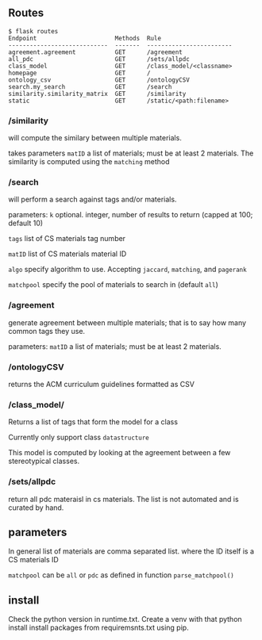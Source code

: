 ##

## Routes

```
$ flask routes
Endpoint                      Methods  Rule
----------------------------  -------  ------------------------
agreement.agreement           GET      /agreement
all_pdc                       GET      /sets/allpdc
class_model                   GET      /class_model/<classname>
homepage                      GET      /
ontology_csv                  GET      /ontologyCSV
search.my_search              GET      /search
similarity.similarity_matrix  GET      /similarity
static                        GET      /static/<path:filename>
```

### /similarity
will compute the similary between multiple materials.

takes parameters ```matID``` a list of materials; must be at least 2 materials.
The similarity is computed using the ```matching``` method

### /search
will perform a search against tags and/or materials.

parameters:
```k``` optional. integer, number of results to return (capped at 100; default 10)

```tags``` list of CS materials tag number

```matID``` list of CS materials material ID

```algo``` specify algorithm to use. Accepting ```jaccard```, ```matching```, and ```pagerank```

```matchpool``` specify the pool of materials to search in (default ```all```)

### /agreement

generate agreement between multiple materials; that is to say how many common tags they use.

parameters:
```matID```  a list of materials; must be at least 2 materials.


### /ontologyCSV

returns the ACM curriculum guidelines formatted as CSV

### /class_model/<classname>

Returns a list of tags that form the model for a class

Currently only support class ```datastructure```

This model is computed by looking at the agreement between a few stereotypical classes.

### /sets/allpdc

return all pdc materaisl in cs materials. The list is not automated and is curated by hand.


## parameters

In general list of materials are comma separated list. where the ID itself is a CS materials ID

```matchpool``` can be ```all``` or ```pdc``` as defined in function ```parse_matchpool()```


## install

Check the python version in runtime.txt. Create a venv with that python install
install packages from requiremsnts.txt using pip.
